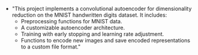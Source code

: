 
* "This project implements a convolutional autoencoder for dimensionality reduction on the MNIST handwritten digits dataset. It includes:
   * Preprocessing functions for MNIST data.
   * A customizable autoencoder architecture.
   * Training with early stopping and learning rate adjustment.
   * Functions to encode new images and save encoded representations to a custom file format."
